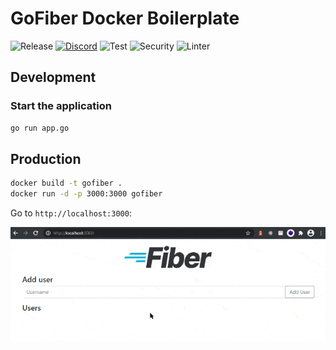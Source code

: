 # GoFiber Docker Boilerplate

![Release](https://img.shields.io/github/release/gofiber/boilerplate.svg)
[![Discord](https://img.shields.io/badge/discord-join%20channel-7289DA)](https://gofiber.io/discord)
![Test](https://github.com/gofiber/boilerplate/workflows/Test/badge.svg)
![Security](https://github.com/gofiber/boilerplate/workflows/Security/badge.svg)
![Linter](https://github.com/gofiber/boilerplate/workflows/Linter/badge.svg)


## Development

### Start the application 


```bash
go run app.go
```


## Production

```bash
docker build -t gofiber .
docker run -d -p 3000:3000 gofiber
```

Go to `http://localhost:3000`:


![Go Fiber Docker Boilerplate](./go_fiber_boilerplate.gif)
